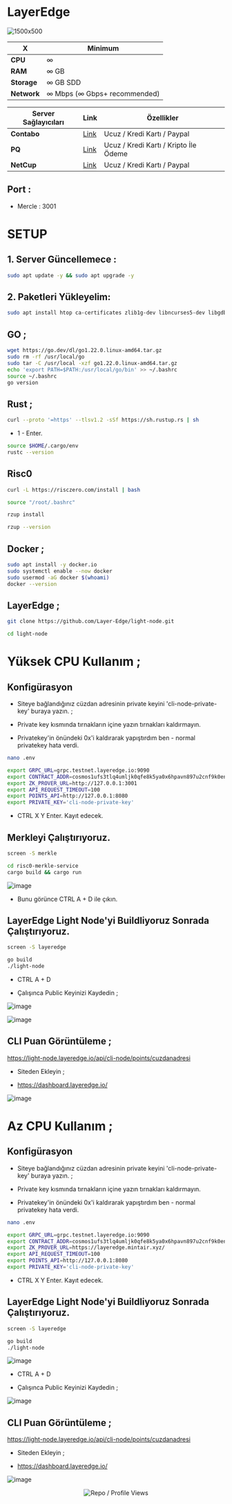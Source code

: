 # LayerEdge

![1500x500](https://github.com/user-attachments/assets/b9412116-6613-40ce-b04e-dd49c905bfca)


| X        | Minimum              |
|------------------|----------------------------|
| **CPU**          | ∞ |
| **RAM**          | ∞ GB                     |
| **Storage**      | ∞ GB SDD                   |
| **Network**      | ∞ Mbps (∞ Gbps+ recommended) |

| Server Sağlayıcıları        | Link              | Özellikler |
|------------------|----------------------------|----------------------------|
| **Contabo**          | [Link](https://www.dpbolvw.net/click-101330552-12454592)                     | Ucuz / Kredi Kartı / Paypal  |
| **PQ**      | [Link](https://pq.hosting/?from=627713)                  | Ucuz / Kredi Kartı / Kripto İle Ödeme |
| **NetCup**          | [Link](https://www.netcup.com/en/?ref=261820) | Ucuz / Kredi Kartı / Paypal |

## Port : 
- Mercle : 3001


# SETUP

## 1. Server Güncellemece : 

```bash
sudo apt update -y && sudo apt upgrade -y
```
## 2. Paketleri Yükleyelim:

```bash
sudo apt install htop ca-certificates zlib1g-dev libncurses5-dev libgdbm-dev libnss3-dev tmux iptables curl nvme-cli git wget make jq libleveldb-dev build-essential pkg-config ncdu tar clang bsdmainutils lsb-release libssl-dev libreadline-dev libffi-dev jq gcc screen unzip lz4 -y
```
## GO ;

```bash
wget https://go.dev/dl/go1.22.0.linux-amd64.tar.gz
sudo rm -rf /usr/local/go
sudo tar -C /usr/local -xzf go1.22.0.linux-amd64.tar.gz
echo 'export PATH=$PATH:/usr/local/go/bin' >> ~/.bashrc
source ~/.bashrc
go version 
```

## Rust ; 

```bash
curl --proto '=https' --tlsv1.2 -sSf https://sh.rustup.rs | sh
```
- 1 - Enter.

```bash
source $HOME/.cargo/env
rustc --version 
```

## Risc0

```bash
curl -L https://risczero.com/install | bash
```
```bash
source "/root/.bashrc"
```
```bash
rzup install
```
```bash
rzup --version
```

## Docker ; 
```bash
sudo apt install -y docker.io
sudo systemctl enable --now docker
sudo usermod -aG docker $(whoami)
docker --version
```

## LayerEdge ; 

```bash
git clone https://github.com/Layer-Edge/light-node.git
```
```bash
cd light-node
```


# Yüksek CPU Kullanım ; 

## Konfigürasyon

- Siteye bağlandığınız cüzdan adresinin private keyini 'cli-node-private-key' buraya yazın. ; 

- Private key kısmında tırnakların içine yazın tırnakları kaldırmayın.
- Privatekey'in önündeki 0x'i kaldırarak yapıştırdım ben - normal privatekey hata verdi.

```bash
nano .env
```

```bash
export GRPC_URL=grpc.testnet.layeredge.io:9090
export CONTRACT_ADDR=cosmos1ufs3tlq4umljk0qfe8k5ya0x6hpavn897u2cnf9k0en9jr7qarqqt56709
export ZK_PROVER_URL=http://127.0.0.1:3001
export API_REQUEST_TIMEOUT=100
export POINTS_API=http://127.0.0.1:8080
export PRIVATE_KEY='cli-node-private-key'
```

- CTRL X Y Enter. Kayıt edecek.

## Merkleyi Çalıştırıyoruz.

```bash
screen -S merkle
```
```bash
cd risc0-merkle-service
cargo build && cargo run
```

![image](https://github.com/user-attachments/assets/90462164-c3c0-4735-8877-670543c0afb7)

- Bunu görünce CTRL A + D ile çıkın.

## LayerEdge Light Node'yi Buildliyoruz Sonrada Çalıştırıyoruz.

```bash
screen -S layeredge
```

```bash
go build
./light-node
```

- CTRL A + D

- Çalışınca Public Keyinizi Kaydedin ; 

![image](https://github.com/user-attachments/assets/0e925a9f-3cbf-4e82-9ff3-5d140285bd7f)

![image](https://github.com/user-attachments/assets/4ac59fd4-cc5f-4abd-8430-1da8f867cc7b)


## CLI Puan Görüntüleme ; 

https://light-node.layeredge.io/api/cli-node/points/cuzdanadresi

- Siteden Ekleyin ; 

- https://dashboard.layeredge.io/

![image](https://github.com/user-attachments/assets/cd9ac166-6f9f-4fec-8dfd-caa87454b340)

# Az CPU Kullanım ; 

## Konfigürasyon

- Siteye bağlandığınız cüzdan adresinin private keyini 'cli-node-private-key' buraya yazın. ; 

- Private key kısmında tırnakların içine yazın tırnakları kaldırmayın.
- Privatekey'in önündeki 0x'i kaldırarak yapıştırdım ben - normal privatekey hata verdi.

```bash
nano .env
```

```bash
export GRPC_URL=grpc.testnet.layeredge.io:9090
export CONTRACT_ADDR=cosmos1ufs3tlq4umljk0qfe8k5ya0x6hpavn897u2cnf9k0en9jr7qarqqt56709
export ZK_PROVER_URL=https://layeredge.mintair.xyz/
export API_REQUEST_TIMEOUT=100
export POINTS_API=http://127.0.0.1:8080
export PRIVATE_KEY='cli-node-private-key'
```

- CTRL X Y Enter. Kayıt edecek.


## LayerEdge Light Node'yi Buildliyoruz Sonrada Çalıştırıyoruz.

```bash
screen -S layeredge
```
```bash
go build
./light-node
```

![image](https://github.com/user-attachments/assets/291fec20-bc36-4bd8-bb26-8a55471e8815)


- CTRL A + D

- Çalışınca Public Keyinizi Kaydedin ; 

![image](https://github.com/user-attachments/assets/0e925a9f-3cbf-4e82-9ff3-5d140285bd7f)



## CLI Puan Görüntüleme ; 

https://light-node.layeredge.io/api/cli-node/points/cuzdanadresi

- Siteden Ekleyin ; 

- https://dashboard.layeredge.io/

![image](https://github.com/user-attachments/assets/cd9ac166-6f9f-4fec-8dfd-caa87454b340)


<p align="center">
  <img src="https://komarev.com/ghpvc/?username=FurkanL0&style=flat-square&color=red&label=Profile+Views+/+Repo+Views+" alt="Repo / Profile Views" />
</p>
